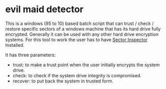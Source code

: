# evil maid detector
This is a windows (95 to 10) based batch script that can trust / check / restore specific sectors of a windows machine that has its hard drive fully encrypted.
Generally it can be used with any other hard drive encryption systems.
For this tool to work the user has to have [Sector Inspector](https://www.microsoft.com/en-us/download/details.aspx?id=19470) Installed.

It has three parameters:
- trust: to make a trust point when the user initially encrypts the system drive.
- check: to check if the system drive integrity is compromised.
- recover: to put back the system in trusted form.

